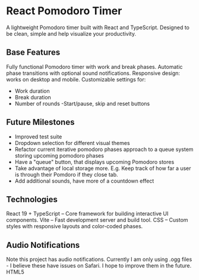 # React Pomodoro Timer

A lightweight Pomodoro timer built with React and TypeScript. Designed to be clean, simple and help visualize your productivity.

## Base Features
Fully functional Pomodoro timer with work and break phases.
Automatic phase transitions with optional sound notifications.
Responsive design: works on desktop and mobile.
Customizable settings for:
- Work duration
- Break duration
- Number of rounds
-Start/pause, skip and reset buttons

## Future Milestones
- Improved test suite
- Dropdown selection for different visual themes
- Refactor current iterative pomodoro phases approach to a queue system storing upcoming pomodoro phases
- Have a "queue" button, that displays upcoming Pomodoro stores
- Take advantage of local storage more. E.g. Keep track of how far a user is through their Pomdoro if they close tab.
- Add additional sounds, have more of a countdown effect

## Technologies
React 19 + TypeScript – Core framework for building interactive UI components.
Vite – Fast development server and build tool.
CSS – Custom styles with responsive layouts and color-coded phases.

## Audio Notifications
Note this project has audio notifications. Currently I am only using .ogg files - I believe these have issues on Safari. I hope to improve them in the future.
HTML5 <audio> element with .ogg support for cross-browser sound playback.
